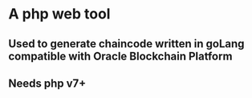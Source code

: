# A php web tool
## Used to generate chaincode written in goLang compatible with Oracle Blockchain Platform

## Needs php v7+